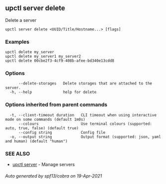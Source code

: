 ## upctl server delete

Delete a server

```
upctl server delete <UUID/Title/Hostname...> [flags]
```

### Examples

```
upctl delete my_server
upctl delete my_server1 my_server2
upctl delete 00cbe2f3-4cf9-408b-afee-bd340e13cdd8
```

### Options

```
      --delete-storages   Delete storages that are attached to the server.
  -h, --help              help for delete
```

### Options inherited from parent commands

```
  -t, --client-timeout duration   CLI timeout when using interactive mode on some commands (default 1m0s)
      --colours                   Use terminal colours (supported: auto, true, false) (default true)
      --config string             Config file
  -o, --output string             Output format (supported: json, yaml and human) (default "human")
```

### SEE ALSO

* [upctl server](upctl_server.md)	 - Manage servers

###### Auto generated by spf13/cobra on 19-Apr-2021
